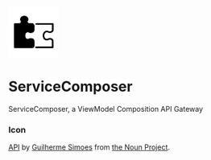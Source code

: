 <img src="assets/ServiceComposer.png" width="100" />

# ServiceComposer

ServiceComposer, a ViewModel Composition API Gateway

### Icon

[API](‪https://thenounproject.com/term/api/883169‬) by [Guilherme Simoes](https://thenounproject.com/uberux/) from [the Noun Project](https://thenounproject.com/).
